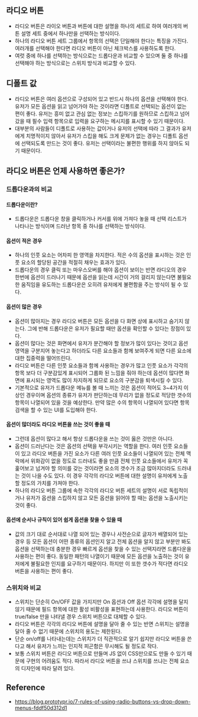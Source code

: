 ## 라디오 버튼
- 라디오 버튼은 라이오 버튼과 버튼에 대한 설명을 하나의 세트로 하여 여러개의 버튼 설명 세트 중에서 하나만을 선택하는 방식이다.
- 하나의 라디오 버튼 세트 그룹에서 항목의 선택은 단일해야 한다는 특징을 가진다. 여러개를 선택해야 한다면 라디오 버튼이 아닌 체크박스를 사용하도록 한다.
- 여럿 중에 하나를 선택하는 방식으로는 드롭다운과 비교할 수 있으며 둘 중 하나를 선택해야 하는 방식으로는 스위치 방식과 비교할 수 있다.

## 디폴트 값
- 라디오 버튼은 여러 옵션으로 구성되어 있고 반드시 하나의 옵션을 선택해야 한다. 유저가 모든 옵션을 읽고 넘어가야 하는 것이라면 디폴트로 선택되는 옵션이 없는 편이 좋다. 유저는 흥미 없고 관심 없는 정보는 스킵하기를 원하므로 스킵하고 넘어 갔을 때 필수 입력 항목으로 입력을 요구하는 메시지를 표시할 수 있기 때문이다.
- 대부분의 사람들이 디폴트로 사용하는 값이거나 유저의 선택에 따라 그 결과가 유저에게 치명적이지 않아서 유저가 스킵을 해도 크게 문제가 없는 경우는 디폴트 옵션에 선택되도록 만드는 것이 좋다. 유저는 선택이라는 불편한 행위를 하지 않아도 되기 때문이다.

## 라디오 버튼은 언제 사용하면 좋은가?
### 드롭다운과의 비교
#### 드롭다운이란?
- 드롭다운은 드롭다운 창을 클릭하거나 커서를 위에 가져다 놓을 때 선택 리스트가 나타나는 방식이며 드러난 항목 중 하나를 선택하는 방식이다.

#### 옵션이 적은 경우
- 하나의 인풋 요소는 어차피 한 영역을 차지한다. 적은 수의 옵션을 표시하는 것은 인풋 요소의 할당된 공간을 적절히 채우는 효과가 있다.
- 드롭다운의 경우 클릭 또는 마우스오버를 해야 옵션이 보이는 반면 라디오의 경우 한번에 옵션이 드러나기 때문에 옵션을 읽는데 시간이 거의 걸리지 않는다면 불필요한 움직임을 유도하는 드롭다운은 오히려 유저에게 불편함을 주는 방식이 될 수 있다.

#### 옵션이 많은 경우
- 옵션이 많아지는 경우 라디오 버튼은 모든 옵션을 다 화면 상에 표시하고 숨기지 않는다. 그에 반해 드롭다운은 유저가 필요할 때만 옵션을 확인할 수 있다는 장점이 있다.
- 옵션이 많다는 것은 화면에서 유저가 분간해야 할 정보가 많이 있다는 것이고 옵션영역을 구분지어 놓는다고 하더라도 다른 요소들과 함께 보여주게 되면 다른 요소에 대한 집중력을 떨어뜨린다.
- 라디오 버튼은 다른 인풋 요소들과 함께 사용하는 경우가 많고 인풋 요소가 각각의 항목 보다 더 구분감있게 표시되어 그룹화 된 느낌을 줘야 하는데 옵션이 많다면 화면에 표시되는 영역도 많이 차지하게 되므로 요소의 구분감을 퇴색시킬 수 있다.
- 기본적으로 유저가 드롭다운 메뉴를 볼 때 느끼는 것은 옵션이 적어도 3~4가지 이상인 경우이며 옵션의 종류가 유저가 판단하는데 무리가 없을 정도로 적당한 갯수의 항목이 나열되어 있을 것을 예상한다. 만약 많은 수의 항목이 나열되어 있다면 항목 검색을 할 수 있는 UI를 도입해야 한다.

#### 옵션이 많더라도 라디오 버튼을 쓰는 것이 좋을 때
- 그런데 옵션이 많다고 해서 항상 드롭다운을 쓰는 것이 옳은 것만은 아니다.
- 옵션이 드러난다는 것은 옵션의 선택을 부각시키는 역할을 한다. 여러 인풋 요소들이 있고 라디오 버튼을 가진 요소가 다른 여러 인풋 요소들이 나열되어 있는 전체 맥락에서 위화감이 없을 정도로 드러내도 좋을 만큼 전체 인풋 요소들에서 유저가 꼭 훑어보고 넘겨야 할 의미를 갖는 것이라면 요소의 갯수가 조금 많아지더라도 드러내는 것이 나을 수도 있다. 이 경우 각각의 라디오 버튼에 대한 설명이 유저에게 노출할 정도의 가치를 가져야 한다.
- 하나의 라디오 버튼 그룹에 속한 각각의 라디오 버튼 세트의 설명이 서로 독립적이거나 유저가 옵션을 스킵하지 않고 모든 옵션을 읽어야 할 때는 옵션을 노출시키는 것이 좋다.

#### 옵션에 순서나 규칙이 있어 쉽게 옵션을 찾을 수 있을 때
- 값의 크기 대로 순서대로 나열 되어 있는 경우나 사전순으로 글자가 배열되어 있는 경우 등 모든 옵션이 어떤 종류의 옵션인지 알고 전체 옵션을 알지 않고 부분만 봐도 옵션을 선택하는데 충분한 경우 빠르게 옵션을 찾을 수 있는 선택지라면 드롭다운을 사용하는 편이 좋다. 동일한 패턴의 나열이기 때문에 모든 옵션을 노출하는 것이 유저에게 불필요한 인지를 요구하기 때문이다. 하지만 이 또한 갯수가 적다면 라디오 버튼을 사용하는 편이 좋다.

### 스위치와 비교
- 스위치는 단순히 On/OFF 값을 가지지만 On 옵션과 Off 옵션 각각에 설명을 달지 않기 때문에 필드 항목에 대한 활성 비활성을 표현하는데 사용한다. 라디오 버튼이 true/false 만을 나타낼 경우 스위치 버튼으로 대체할 수 있다.
- 라디오 버튼은 각각의 라디오 버튼에 설명을 달아 줄 수 있는 반면 스위치는 설명을 달아 줄 수 없기 때문에 스위치의 용도는 제한된다.
- 단순 on/off를 나타내는데는 스위치가 더 직관적으로 알기 쉽지만 라디오 버튼을 쓴다고 해서 유저가 느끼는 인지적 피곤함은 무시해도 될 정도로 작다.
- 보통 스위치 버튼은 라디오 버튼으로 만들며 JS 없이 CSS만으로도 만들 수 있기 때문에 구현의 어려움도 적다. 따라서 라디오 버튼을 쓰냐 스위치를 쓰냐는 전체 요소의 디자인에 따라 달려 있다.

## Reference
- https://blog.prototypr.io/7-rules-of-using-radio-buttons-vs-drop-down-menus-fddf50d312d1
